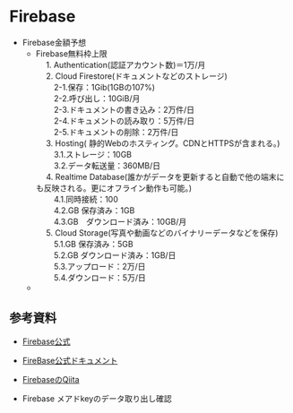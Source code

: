 # Firebase

* Firebase金額予想
  * Firebase無料枠上限<br>
  　 1. Authentication(認証アカウント数)＝1万/月<br>
  　 2. Cloud Firestore(ドキュメントなどのストレージ)<br>
  　  　2-1.保存：1Gib(1GBの107%)<br>
　    　2-2.呼び出し：10GiB/月<br>
 　   　2-3.ドキュメントの書き込み：2万件/日<br>
  　  　2-4.ドキュメントの読み取り：5万件/日<br>
  　  　2-5.ドキュメントの削除：2万件/日<br>
  　 3. Hosting( 静的Webのホスティング。CDNとHTTPSが含まれる。)<br>
  　  　3.1.ストレージ：10GB<br>
  　  　3.2.データ転送量：360MB/日<br>
  　 4. Realtime Database(誰かがデータを更新すると自動で他の端末にも反映される。更にオフライン動作も可能。)<br>
  　  　4.1.同時接続：100<br>
  　　  4.2.GB 保存済み：1GB<br>
  　  　4.3.GB　ダウンロード済み：10GB/月<br>
  　 5. Cloud Storage(写真や動画などのバイナリーデータなどを保存)<br>
  　  　5.1.GB 保存済み：5GB<br>
  　  　5.2.GB ダウンロード済み：1GB/日<br>
  　  　5.3.アップロード：2万/日<br>
  　  　5.4.ダウンロード：5万/日<br>
  * 

## 参考資料
* [Firebase公式](https://firebase.google.com/pricing?hl=ja)
* [FireBase公式ドキュメント](https://firebase.google.com/docs/firestore/quotas?hl=ja)
* [FirebaseのQiita](https://qiita.com/kohashi/items/43ea22f61ade45972881)

* Firebase メアドkeyのデータ取り出し確認
